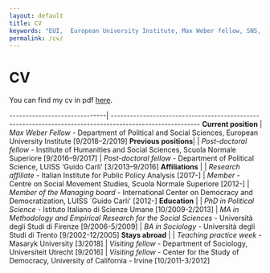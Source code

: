 ```yaml
---
layout: default
title: CV
keywords: "EUI,  European University Institute, Max Weber fellow, SNS, Scuola Normale Superiore, LUISS, LUISS Guido Carli, post-doc, mario quaranta, publications, cv, CV, political science, sociology, political sociology, political protest, economic crisis, political participation, research, articles, article, Scuola Normale Superiore, book, books, conference, paper, researchgate, academia, googe scholar, scholar, dipartimento di scienze politiche, department of political science, democracy, political, social, european, participation, political science, social media"
permalink: /cv/
---
```


# CV

You can find my cv in pdf [here](/cv-quaranta.pdf).

------------------------------| ---------------------------------------------------------------------------------------------------------
**Current position**
                      | *Max Weber Fellow* - Department of Political and Social Sciences, European University Institute [9/2018–2/2019]
**Previous positions**|
                      | *Post-doctoral fellow* - Institute of Humanities and Social Sciences, Scuola Normale Superiore [9/2016–9/2017]
                      | *Post-doctoral fellow* - Department of Political Science, LUISS ‘Guido Carli’ [3/2013–9/2016]
**Affiliations**      |
                      | *Research affiliate* - Italian Institute for Public Policy Analysis [2017-]
                      | *Member* - Centre on Social Movement Studies, Scuola Normale Superiore [2012-]
                      | *Member of the Managing board* - International Center on Democracy and Democratization, LUISS `Guido Carli' [2012-]
**Education**         |
                      | *PhD in Political Science* - Istituto Italiano di Scienze Umane [10/2009-2/2013]
                      | *MA in Methodology and Empirical Research for the Social Sciences* - Università degli Studi di Firenze [9/2006-5/2009]
                      | *BA in Sociology* - Università degli Studi di Trento [9/2002-12/2005]
**Stays abroad**      |
                      | *Teaching practice week* - Masaryk University [3/2018]
                      | *Visiting fellow* - Department of Sociology, Universiteit Utrecht [9/2016]
                      | *Visiting fellow* - Center for the Study of Democracy, University of California - Irvine [10/2011-3/2012]
